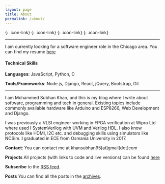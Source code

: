 ```yaml
---
layout: page
title: About
permalink: /about/
---
```


[<i class="fab fa-github-square fa-3x"></i>](https://github.com/khansubhan95){: .icon-link}
[<i class="fab fa-linkedin fa-3x"></i>](https://www.linkedin.com/in/khansubhan95){: .icon-link}
[<i class="fab fa-twitter-square fa-3x"></i>](https://twitter.com/khansubhan95){: .icon-link}
[<i class="fas fa-rss-square fa-3x"></i>](/feed.xml){: .icon-link}

---

I am currently looking for a software engineer role in the Chicago area. You can find my resume [here](https://docs.google.com/document/d/1G69EAxvZ-WPJKjruStYbnV3_FF1to_JbibDxkAeMcGM/edit?usp=sharing)

#### Technical Skills

**Languages**: JavaScript, Python, C

**Tools/Frameworks**: Node.js, Django, React, jQuery, Bootstrap, Git

---

I am Mohammed Subhan Khan, and this is my blog where I write about software, programming and tech in general. Existing topics include commonly available hardware like Arduino and ESP8266, Web Development and Django.

I was previously a VLSI engineer working in FPGA verification at Wipro Ltd where used I SystemVerilog with UVM and Verilog HDL. I also know protocols like HDMI, I2C etc. and debugging skills using simulators like NCSim. I graduated in ECE from Osmania University in 2017.

**Contact**: You can contact me at khansubhan95[at]gmail[dot]com

**Projects** All projects (with links to code and live versions) can be found [here](/projects)

**Subscribe** to the [RSS feed](/feed.xml).

**Posts** You can find all the posts in the [archives](/).
